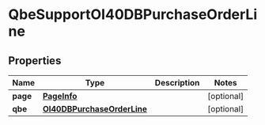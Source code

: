 
# QbeSupportOI40DBPurchaseOrderLine

## Properties
Name | Type | Description | Notes
------------ | ------------- | ------------- | -------------
**page** | [**PageInfo**](PageInfo.md) |  |  [optional]
**qbe** | [**OI40DBPurchaseOrderLine**](OI40DBPurchaseOrderLine.md) |  |  [optional]



